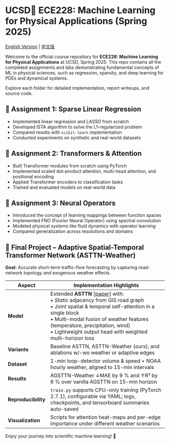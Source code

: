 # UCSD🔱 ECE228: Machine Learning for Physical Applications (Spring 2025)

[English Version](README.md) | [中文版](README_CN.md)

Welcome to the official course repository for **ECE228: Machine Learning for Physical Applications** at UCSD, Spring 2025. This repo contains all the completed assignments and labs demonstrating fundamental concepts of ML in physical sciences, such as regression, sparsity, and deep learning for PDEs and dynamical systems.

Explore each folder for detailed implementation, report writeups, and source code.


## 📐 Assignment 1: Sparse Linear Regression
- Implemented linear regression and LASSO from scratch
- Developed ISTA algorithm to solve the L1-regularized problem
- Compared results with `scikit-learn` implementation
- Conducted experiments on synthetic and real-world datasets

## 🧠 Assignment 2: Transformers & Attention
- Built Transformer modules from scratch using PyTorch
- Implemented scaled dot-product attention, multi-head attention, and positional encoding
- Applied Transformer encoders to classification tasks
- Trained and evaluated models on real-world data

## 🌊 Assignment 3: Neural Operators
- Introduced the concept of learning mappings between function spaces
- Implemented FNO (Fourier Neural Operator) using spectral convolution
- Modeled physical systems like fluid dynamics with operator learning
- Compared generalization across resolutions and domains

## 🚦 Final Project – Adaptive Spatial-Temporal Transformer Network&nbsp;(**ASTTN-Weather**)
**Goal:** Accurate short-term traffic-flow forecasting by capturing road-network topology *and* exogenous weather effects.

| Aspect | Implementation Highlights |
| ------ | ------------------------- |
| **Model** | Extended **ASTTN** [[paper](https://arxiv.org/abs/2207.05064)] with:<br>• *Static* adjacency from GIS road graph<br>• Joint spatial & temporal self-attention in a single block<br>• Multi-modal fusion of weather features (temperature, precipitation, wind)<br>• Lightweight output head with weighted multi-horizon loss |
| **Variants** | Baseline ASTTN, ASTTN-Weather (ours), and ablations w/-wo weather or adaptive edges |
| **Dataset** | 1-min loop-detector volume & speed + NOAA hourly weather, aligned to 15-min intervals |
| **Results** | AGSTTN-Weather ↓MAE by 9 % and ↑R² by 6 % over vanilla AGSTTN on 15-min horizon |
| **Reproducibility** | `train.py` supports CPU-only training (PyTorch 2.7.1), configurable via YAML; logs, checkpoints, and tensorboard summaries auto-saved |
| **Visualization** | Scripts for attention heat-maps and per-edge importance under different weather scenarios |


Enjoy your journey into scientific machine learning! 🚀
